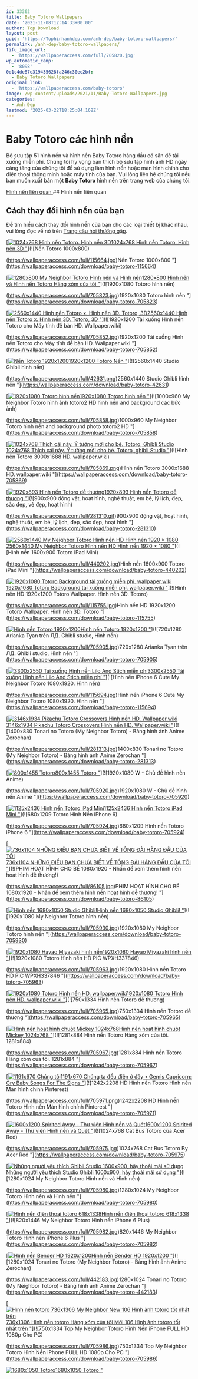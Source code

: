 ```yaml
---
id: 33362
title: Baby Totoro Wallpapers
date: '2021-11-08T12:14:33+00:00'
author: Top Download
layout: post
guid: 'https://Tophinhanhdep.com/anh-dep/baby-totoro-wallpapers/'
permalink: /anh-dep/baby-totoro-wallpapers/
fifu_image_url:
  - 'https://wallpaperaccess.com/full/705820.jpg'
wp_automatic_camp:
  - '8098'
0d1c4de87e319435628fa246c30ee2bf:
  - Baby Totoro Wallpapers
original_link:
  - 'https://wallpaperaccess.com/baby-totoro'
image: /wp-content/uploads/2021/11/Baby-Totoro-Wallpapers.jpg
categories:
  - Ảnh Đẹp
lastmod: '2025-03-22T18:25:04.168Z'
---
```

# Baby Totoro các hình nền

Bộ sưu tập 51 hình nền và hình nền Baby Totoro hàng đầu có sẵn để tải xuống miễn phí. Chúng tôi hy vọng bạn thích bộ sưu tập hình ảnh HD ngày càng tăng của chúng tôi để sử dụng làm hình nền hoặc màn hình chính cho điện thoại thông minh hoặc máy tính của bạn. Vui lòng liên hệ chúng tôi nếu bạn muốn xuất bản một **Baby Totoro** hình nền trên trang web của chúng tôi.

[Hình nền liên quan ](#related) ## Hình nền liên quan

## Cách thay đổi hình nền của bạn

Để tìm hiểu cách thay đổi hình nền của bạn cho các loại thiết bị khác nhau, vui lòng đọc về nó trên [Trang câu hỏi thường gặp](https://tophinhanhdep.com/faq/).

  
[[![1024x768 Hình nền Totoro.  Hình nền 3D](https://wallpaperaccess.com/full/705820.jpg)1024x768 Hình nền Totoro. Hình nền 3D "](https://wallpaperaccess.com/download/baby-totoro-705820)](![Nền Totoro 1000x800)

(https://wallpaperaccess.com/full/115664.jpg)Nền Totoro 1000x800 "](https://wallpaperaccess.com/download/baby-totoro-115664)

[[![1280x800 My Neighbor Totoro Hình nền và Hình nền](https://wallpaperaccess.com/full/440213.jpg)1280x800 Hình nền và Hình nền Totoro Hàng xóm của tôi "](https://wallpaperaccess.com/download/baby-totoro-440213)](![1920x1080 Totoro hình nền)

(https://wallpaperaccess.com/full/705823.jpg)1920x1080 Totoro hình nền "](https://wallpaperaccess.com/download/baby-totoro-705823)

[[![2560x1440 Hình nền Totoro x.  Hình nền 3D.  Totoro, 3D](https://wallpaperaccess.com/full/705844.jpg)2560x1440 Hình nền Totoro x. Hình nền 3D. Totoro, 3D "](https://wallpaperaccess.com/download/baby-totoro-705844)](![1920x1200 Tải xuống Hình nền Totoro cho Máy tính để bàn HD.  Wallpaper.wiki)

(https://wallpaperaccess.com/full/705852.jpg)1920x1200 Tải xuống Hình nền Totoro cho Máy tính để bàn HD. Wallpaper.wiki "](https://wallpaperaccess.com/download/baby-totoro-705852)

[[![Nền Totoro 1920x1200](https://wallpaperaccess.com/full/669139.jpg)1920x1200 Totoro Nền "](https://wallpaperaccess.com/download/baby-totoro-669139)](![2560x1440 Studio Ghibli hình nền)

(https://wallpaperaccess.com/full/42631.png)2560x1440 Studio Ghibli hình nền "](https://wallpaperaccess.com/download/baby-totoro-42631)

[[![1920x1080 Totoro hình nền](https://wallpaperaccess.com/full/705857.jpg)1920x1080 Totoro hình nền "](https://wallpaperaccess.com/download/baby-totoro-705857)](![1000x960 My Neighbor Totoro hình ảnh totoro2 HD hình nền and background các bức ảnh)

(https://wallpaperaccess.com/full/705858.jpg)1000x960 My Neighbor Totoro hình nền and background photo totoro2 HD "](https://wallpaperaccess.com/download/baby-totoro-705858)

[[![1024x768 Thích cái này.  Ý tưởng mới cho bé.  Totoro, Ghibli Studio](https://wallpaperaccess.com/full/115620.jpg)1024x768 Thích cái này. Ý tưởng mới cho bé. Totoro, ghibli Studio "](https://wallpaperaccess.com/download/baby-totoro-115620)](![Hình nền Totoro 3000x1688 HD.  wallpaper.wiki)

(https://wallpaperaccess.com/full/705869.png)Hình nền Totoro 3000x1688 HD. wallpaper.wiki "](https://wallpaperaccess.com/download/baby-totoro-705869)

[[![1920x893 Hình nền Totoro dễ thương](https://wallpaperaccess.com/full/363753.jpg)1920x893 Hình nền Totoro dễ thương "](https://wallpaperaccess.com/download/baby-totoro-363753)](![900x900 động vật, hoạt hình, nghệ thuật, em bé, lý lịch, đẹp, sắc đẹp, vẻ đẹp, hoạt hình)

(https://wallpaperaccess.com/full/281310.gif)900x900 động vật, hoạt hình, nghệ thuật, em bé, lý lịch, đẹp, sắc đẹp, hoạt hình "](https://wallpaperaccess.com/download/baby-totoro-281310)

[[![2560x1440 My Neighbor Totoro Hình nền HD Hình nền 1920 × 1080](https://wallpaperaccess.com/full/81797.jpg)2560x1440 My Neighbor Totoro Hình nền HD Hình nền 1920 × 1080 "](https://wallpaperaccess.com/download/baby-totoro-81797)](![Hình nền 1600x900 Totoro iPad Mini)

(https://wallpaperaccess.com/full/440202.jpg)Hình nền 1600x900 Totoro iPad Mini "](https://wallpaperaccess.com/download/baby-totoro-440202)

[[![1920x1080 Totoro Background tải xuống miễn phí.  wallpaper.wiki](https://wallpaperaccess.com/full/705879.jpg)1920x1080 Totoro Background tải xuống miễn phí. wallpaper.wiki "](https://wallpaperaccess.com/download/baby-totoro-705879)](![Hình nền HD 1920x1200 Totoro Wallpaper.  Hình nền 3D.  Totoro)

(https://wallpaperaccess.com/full/115755.jpg)Hình nền HD 1920x1200 Totoro Wallpaper. Hình nền 3D. Totoro "](https://wallpaperaccess.com/download/baby-totoro-115755)

[[![Hình nền Totoro 1920x1200](https://wallpaperaccess.com/full/281345.jpg)Hình nền Totoro 1920x1200 "](https://wallpaperaccess.com/download/baby-totoro-281345)](![720x1280 Arianka Tyan trên ЛД.  Ghibli studio, Hình nền)

(https://wallpaperaccess.com/full/705905.jpg)720x1280 Arianka Tyan trên ЛД. Ghibli studio, Hình nền "](https://wallpaperaccess.com/download/baby-totoro-705905)

[[![3300x2550 Tải xuống Hình nền Lilo And Stich miễn phí](https://wallpaperaccess.com/full/705906.jpg)3300x2550 Tải xuống Hình nền Lilo And Stich miễn phí "](https://wallpaperaccess.com/download/baby-totoro-705906)](![Hình nền iPhone 6 Cute My Neighbor Totoro 1080x1920.  Hình nền)

(https://wallpaperaccess.com/full/115694.jpg)Hình nền iPhone 6 Cute My Neighbor Totoro 1080x1920. Hình nền "](https://wallpaperaccess.com/download/baby-totoro-115694)

[[![3146x1934 Pikachu Totoro Crossovers Hình nền HD.  Wallpaper.wiki](https://wallpaperaccess.com/full/95400.jpg)3146x1934 Pikachu Totoro Crossovers Hình nền HD. Wallpaper.wiki "](https://wallpaperaccess.com/download/baby-totoro-95400)](![1400x830 Tonari no Totoro (My Neighbor Totoro) - Bảng hình ảnh Anime Zerochan)

(https://wallpaperaccess.com/full/281313.jpg)1400x830 Tonari no Totoro (My Neighbor Totoro) - Bảng hình ảnh Anime Zerochan "](https://wallpaperaccess.com/download/baby-totoro-281313)

[[![800x1455 Totoro](https://wallpaperaccess.com/full/705919.jpg)800x1455 Totoro "](https://wallpaperaccess.com/download/baby-totoro-705919)](![1920x1080 W - Chủ đề hình nền Anime)

(https://wallpaperaccess.com/full/705920.jpg)1920x1080 W - Chủ đề hình nền Anime "](https://wallpaperaccess.com/download/baby-totoro-705920)

[[![1125x2436 Hình nền Totoro iPad Mini](https://wallpaperaccess.com/full/705922.jpg)1125x2436 Hình nền Totoro iPad Mini "](https://wallpaperaccess.com/download/baby-totoro-705922)](![680x1209 Totoro Hình Nền iPhone 6)

(https://wallpaperaccess.com/full/705924.jpg)680x1209 Hình nền Totoro iPhone 6 "](https://wallpaperaccess.com/download/baby-totoro-705924)

[[![736x1104 NHỮNG ĐIỀU BẠN CHƯA BIẾT VỀ TỔNG ĐÀI HÀNG ĐẦU CỦA TÔI](https://wallpaperaccess.com/full/115684.jpg)736x1104 NHỮNG ĐIỀU BẠN CHƯA BIẾT VỀ TỔNG ĐÀI HÀNG ĐẦU CỦA TÔI "](https://wallpaperaccess.com/download/baby-totoro-115684)](![PHIM HOẠT HÌNH CHO BÉ 1080x1920 - Nhấn để xem thêm hình nền hoạt hình dễ thương!)

(https://wallpaperaccess.com/full/86105.jpg)PHIM HOẠT HÌNH CHO BÉ 1080x1920 - Nhấn để xem thêm hình nền hoạt hình dễ thương! "](https://wallpaperaccess.com/download/baby-totoro-86105)

[[![Hình nền 1680x1050 Studio Ghibli!](https://wallpaperaccess.com/full/244959.jpg)Hình nền 1680x1050 Studio Ghibli! "](https://wallpaperaccess.com/download/baby-totoro-244959)](![1920x1080 My Neighbor Totoro hình nền)

(https://wallpaperaccess.com/full/705930.jpg)1920x1080 My Neighbor Totoro hình nền "](https://wallpaperaccess.com/download/baby-totoro-705930)

[[![1920x1080 Hayao Miyazaki hình nền](https://wallpaperaccess.com/full/705938.jpg)1920x1080 Hayao Miyazaki hình nền "](https://wallpaperaccess.com/download/baby-totoro-705938)](![1920x1080 Totoro Hình nền HD PIC WPXH337846)

(https://wallpaperaccess.com/full/705963.jpg)1920x1080 Hình nền Totoro HD PIC WPXH337846 "](https://wallpaperaccess.com/download/baby-totoro-705963)

[[![1920x1080 Totoro Hình nền HD.  wallpaper.wiki](https://wallpaperaccess.com/full/669161.jpg)1920x1080 Totoro Hình nền HD. wallpaper.wiki "](https://wallpaperaccess.com/download/baby-totoro-669161)](![750x1334 Hình nền Totoro dễ thương)

(https://wallpaperaccess.com/full/705965.jpg)750x1334 Hình nền Totoro dễ thương "](https://wallpaperaccess.com/download/baby-totoro-705965)

[[![Hình nền hoạt hình chuột Mickey 1024x768](https://wallpaperaccess.com/full/705966.jpg)Hình nền hoạt hình chuột Mickey 1024x768 "](https://wallpaperaccess.com/download/baby-totoro-705966)](![1281x884 Hình nền Totoro Hàng xóm của tôi.  1281x884)

(https://wallpaperaccess.com/full/705967.jpg)1281x884 Hình nền Totoro Hàng xóm của tôi. 1281x884 "](https://wallpaperaccess.com/download/baby-totoro-705967)

[[![1191x670 Chúng tôi](https://wallpaperaccess.com/full/705970.jpg)1191x670 Chúng ta đều điên ở đây • Gemis Capricorn: Cry Baby Songs For The Signs "](https://wallpaperaccess.com/download/baby-totoro-705970)](![1242x2208 HD Hình nền Totoro Hình nền Màn hình chính Pinterest)

(https://wallpaperaccess.com/full/705971.png)1242x2208 HD Hình nền Totoro Hình nền Màn hình chính Pinterest "](https://wallpaperaccess.com/download/baby-totoro-705971)

[[![1600x1200 Spirited Away - Thư viện Hình nền và Quét](https://wallpaperaccess.com/full/95414.jpg)1600x1200 Spirited Away - Thư viện Hình nền và Quét "](https://wallpaperaccess.com/download/baby-totoro-95414)](![1024x768 Cat Bus Totoro của Acer Red)

(https://wallpaperaccess.com/full/705975.jpg)1024x768 Cat Bus Totoro By Acer Red "](https://wallpaperaccess.com/download/baby-totoro-705975)

[[![Những người yêu thích Ghibli Studio 1600x900, hãy thoải mái sử dụng](https://wallpaperaccess.com/full/371868.png)Những người yêu thích Studio Ghibli 1600x900, hãy thoải mái sử dụng "](https://wallpaperaccess.com/download/baby-totoro-371868)](![1280x1024 My Neighbor Totoro Hình nền và Hình nền)

(https://wallpaperaccess.com/full/705980.jpg)1280x1024 My Neighbor Totoro Hình nền và Hình nền "](https://wallpaperaccess.com/download/baby-totoro-705980)

[[![Hình nền điện thoại totoro 618x1338](https://wallpaperaccess.com/full/705981.jpg)Hình nền điện thoại totoro 618x1338 "](https://wallpaperaccess.com/download/baby-totoro-705981)](![820x1446 My Neighbor Totoro Hình nền iPhone 6 Plus)

(https://wallpaperaccess.com/full/705982.jpg)820x1446 My Neighbor Totoro Hình nền iPhone 6 Plus "](https://wallpaperaccess.com/download/baby-totoro-705982)

[[![Hình nền Bender HD 1920x1200](https://wallpaperaccess.com/full/705983.jpg)Hình nền Bender HD 1920x1200 "](https://wallpaperaccess.com/download/baby-totoro-705983)](![1280x1024 Tonari no Totoro (My Neighbor Totoro) - Bảng hình ảnh Anime Zerochan)

(https://wallpaperaccess.com/full/442183.jpg)1280x1024 Tonari no Totoro (My Neighbor Totoro) - Bảng hình ảnh Anime Zerochan "](https://wallpaperaccess.com/download/baby-totoro-442183)

[[![Hình nền totoro 736x1306 My Neighbor New 106 Hình ảnh totoro tốt nhất trên](https://wallpaperaccess.com/full/705985.jpg)736x1306 Hình nền totoro Hàng xóm của tôi Mới 106 Hình ảnh totoro tốt nhất trên "](https://wallpaperaccess.com/download/baby-totoro-705985)](![750x1334 Top My Neighbor Totoro Hình Nền iPhone FULL HD 1080p Cho PC)

(https://wallpaperaccess.com/full/705986.jpg)750x1334 Top My Neighbor Totoro Hình Nền iPhone FULL HD 1080p Cho PC "](https://wallpaperaccess.com/download/baby-totoro-705986)

[![1680x1050 Totoro](https://wallpaperaccess.com/full/705990.jpg)1680x1050 Totoro "](https://wallpaperaccess.com/download/baby-totoro-705990)
